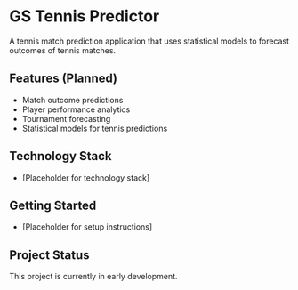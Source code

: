 # GS Tennis Predictor

A tennis match prediction application that uses statistical models to forecast outcomes of tennis matches.

## Features (Planned)
- Match outcome predictions
- Player performance analytics
- Tournament forecasting
- Statistical models for tennis predictions

## Technology Stack
- [Placeholder for technology stack]

## Getting Started
- [Placeholder for setup instructions]

## Project Status
This project is currently in early development. 